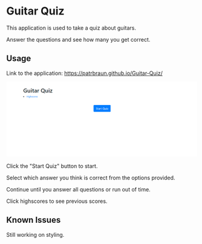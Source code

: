 # Guitar Quiz

This application is used to take a quiz about guitars.

Answer the questions and see how many you get correct.

## Usage

Link to the application: https://patrbraun.github.io/Guitar-Quiz/

![Quiz screenshot placeholder](assets/images/screenshot.PNG)

Click the "Start Quiz" button to start.

Select which answer you think is correct from the options provided.

Continue until you answer all questions or run out of time.

Click highscores to see previous scores.

## Known Issues

Still working on styling.
